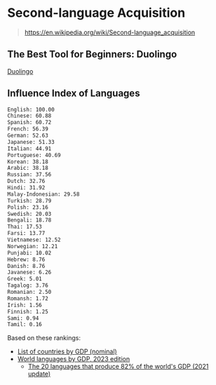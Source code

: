 # Second-language Acquisition

> <https://en.wikipedia.org/wiki/Second-language_acquisition>

## The Best Tool for Beginners: Duolingo

[Duolingo](https://www.duolingo.com/)

## Influence Index of Languages

```txt
English: 100.00
Chinese: 60.88
Spanish: 60.72
French: 56.39
German: 52.63
Japanese: 51.33
Italian: 44.91
Portuguese: 40.69
Korean: 38.18
Arabic: 38.18
Russian: 37.56
Dutch: 32.76
Hindi: 31.92
Malay-Indonesian: 29.58
Turkish: 28.79
Polish: 23.16
Swedish: 20.03
Bengali: 18.78
Thai: 17.53
Farsi: 13.77
Vietnamese: 12.52
Norwegian: 12.21
Punjabi: 10.02
Hebrew: 8.76
Danish: 8.76
Javanese: 6.26
Greek: 5.01
Tagalog: 3.76
Romanian: 2.50
Romansh: 1.72
Irish: 1.56
Finnish: 1.25
Sami: 0.94
Tamil: 0.16
```

Based on these rankings:

- [List of countries by GDP (nominal)](https://en.wikipedia.org/wiki/List_of_countries_by_GDP_(nominal))
- [World languages by GDP, 2023 edition](https://www.reddit.com/r/languagelearning/comments/11xt73g/world_languages_by_gdp_2023_edition/)
  - [The 20 languages that produce 82% of the world's GDP (2021 update)](https://www.reddit.com/r/languagelearning/comments/rs241i/the_20_languages_that_produce_82_of_the_worlds/)
